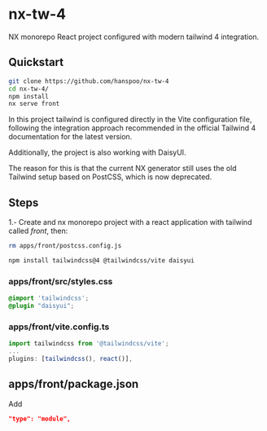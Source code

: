 # nx-tw-4

NX monorepo React project configured with modern tailwind 4 integration.

## Quickstart

```bash
git clone https://github.com/hanspoo/nx-tw-4
cd nx-tw-4/
npm install
nx serve front
```

In this project tailwind is configured directly in the Vite configuration file, following the integration approach recommended in the official Tailwind 4 documentation for the latest version.

Additionally, the project is also working with DaisyUI.

The reason for this is that the current NX generator still uses the old Tailwind setup based on PostCSS, which is now deprecated.

## Steps

1.- Create and nx monorepo project with a react application with tailwind called _front_, then:

```bash
rm apps/front/postcss.config.js
```

```bash
npm install tailwindcss@4 @tailwindcss/vite daisyui
```

### apps/front/src/styles.css

```css
@import 'tailwindcss';
@plugin "daisyui";
```

### apps/front/vite.config.ts

```js
import tailwindcss from '@tailwindcss/vite';
...
plugins: [tailwindcss(), react()],
```

## apps/front/package.json

Add

```json
"type": "module",
```
